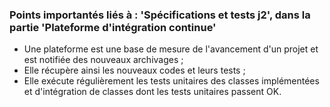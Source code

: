 ### Points importantés liés à : 'Spécifications et tests j2', dans la partie 'Plateforme d'intégration continue'

- Une plateforme est une base de mesure de l'avancement d'un projet et est notifiée des nouveaux archivages ;
- Elle récupère ainsi les nouveaux codes et leurs tests ;
- Elle exécute régulièrement les tests unitaires des classes implémentées et d'intégration de classes dont les tests unitaires passent OK.
